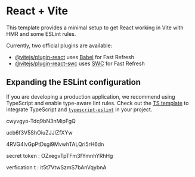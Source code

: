 # React + Vite

This template provides a minimal setup to get React working in Vite with HMR and some ESLint rules.

Currently, two official plugins are available:

- [@vitejs/plugin-react](https://github.com/vitejs/vite-plugin-react/blob/main/packages/plugin-react/README.md) uses [Babel](https://babeljs.io/) for Fast Refresh
- [@vitejs/plugin-react-swc](https://github.com/vitejs/vite-plugin-react-swc) uses [SWC](https://swc.rs/) for Fast Refresh

## Expanding the ESLint configuration

If you are developing a production application, we recommend using TypeScript and enable type-aware lint rules. Check out the [TS template](https://github.com/vitejs/vite/tree/main/packages/create-vite/template-react-ts) to integrate TypeScript and [`typescript-eslint`](https://typescript-eslint.io) in your project.


cwyvgyo-Tdq9bN3nMipFgQ

ucb6f3V5ShOiuZJJlZfXYw

4RVG4lvGpPtDsgi9MvwhTALQri5rH6dn


secret token : OZxegvTpTFm3fYmnhYRhHg

verfication t : it5t7VtwSzmS7bAnVqybnA
